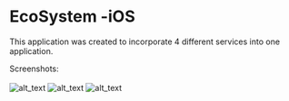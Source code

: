 # EcoSystem -iOS
This application was created to incorporate 4 different services into one application.

Screenshots: <br><br>
![alt_text](https://user-images.githubusercontent.com/28483164/88227218-45898a80-cc3b-11ea-9526-41a7c47cb46b.PNG)
![alt_text](https://user-images.githubusercontent.com/28483164/88227226-491d1180-cc3b-11ea-8022-e83c26813778.PNG)
![alt_text](https://user-images.githubusercontent.com/28483164/88227233-4c180200-cc3b-11ea-8564-9a8cc2740677.PNG)


